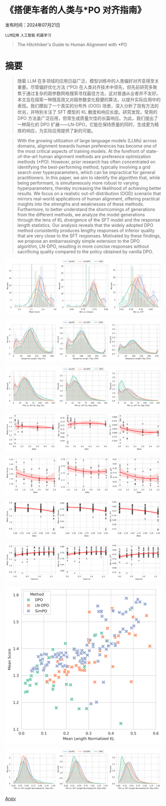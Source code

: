 # 《搭便车者的人类与*PO 对齐指南》

发布时间：2024年07月21日

`LLM应用` `人工智能` `机器学习`

> The Hitchhiker's Guide to Human Alignment with *PO

# 摘要

> 随着 LLM 在多领域的应用日益广泛，模型训练中的人类偏好对齐变得至关重要。尽管偏好优化方法 (*PO) 在人类对齐技术中领先，但先前研究多聚焦于通过复杂的超参数网格搜索寻找最佳方法，这对普通从业者并不友好。本文旨在探索一种既高效又对超参数变化稳健的算法，以提升实际应用中的表现。我们模拟了一个真实的分布外 (OOD) 场景，深入分析了现有方法的优劣，并特别关注了 SFT 模型的 KL 散度和响应长度。研究发现，常用的 DPO 方法虽广泛应用，但常生成质量欠佳的长篇响应。为此，我们提出了一种简化的 DPO 扩展——LN-DPO，它能在保持质量的同时，生成更为精炼的响应，为实际应用提供了新的可能。

> With the growing utilization of large language models (LLMs) across domains, alignment towards human preferences has become one of the most critical aspects of training models. At the forefront of state-of-the-art human alignment methods are preference optimization methods (*PO). However, prior research has often concentrated on identifying the best-performing method, typically involving a grid search over hyperparameters, which can be impractical for general practitioners. In this paper, we aim to identify the algorithm that, while being performant, is simultaneously more robust to varying hyperparameters, thereby increasing the likelihood of achieving better results. We focus on a realistic out-of-distribution (OOD) scenario that mirrors real-world applications of human alignment, offering practical insights into the strengths and weaknesses of these methods. Furthermore, to better understand the shortcomings of generations from the different methods, we analyze the model generations through the lens of KL divergence of the SFT model and the response length statistics. Our analysis reveals that the widely adopted DPO method consistently produces lengthy responses of inferior quality that are very close to the SFT responses. Motivated by these findings, we propose an embarrassingly simple extension to the DPO algorithm, LN-DPO, resulting in more concise responses without sacrificing quality compared to the policy obtained by vanilla DPO.

![《搭便车者的人类与*PO 对齐指南》](../../../paper_images/2407.15229/performance_hist.png)

![《搭便车者的人类与*PO 对齐指南》](../../../paper_images/2407.15229/response_length_dist.png)

![《搭便车者的人类与*PO 对齐指南》](../../../paper_images/2407.15229/kl_dist.png)

![《搭便车者的人类与*PO 对齐指南》](../../../paper_images/2407.15229/dpo_beta.png)

![《搭便车者的人类与*PO 对齐指南》](../../../paper_images/2407.15229/dpo_ln_beta.png)

![《搭便车者的人类与*PO 对齐指南》](../../../paper_images/2407.15229/simpo_beta.png)

![《搭便车者的人类与*PO 对齐指南》](../../../paper_images/2407.15229/simpo_gamma.png)

![《搭便车者的人类与*PO 对齐指南》](../../../paper_images/2407.15229/kl_vs_score.png)

![《搭便车者的人类与*PO 对齐指南》](../../../paper_images/2407.15229/norm_kl_dist.png)

[Arxiv](https://arxiv.org/abs/2407.15229)